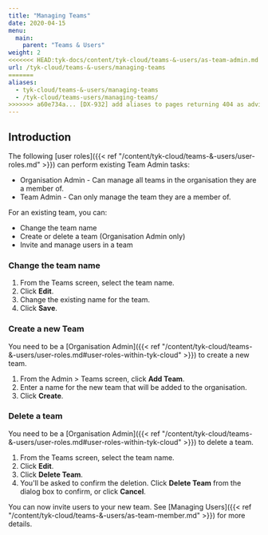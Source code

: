 ```yaml
---
title: "Managing Teams"
date: 2020-04-15
menu:
  main:
    parent: "Teams & Users"
weight: 2
<<<<<<< HEAD:tyk-docs/content/tyk-cloud/teams-&-users/as-team-admin.md
url: /tyk-cloud/teams-&-users/managing-teams
=======
aliases:
  - tyk-cloud/teams-&-users/managing-teams
  - /tyk-cloud/teams-users/managing-teams/
>>>>>>> a60e734a... [DX-932] add aliases to pages returning 404 as advised by nik (#3843):tyk-docs/content/tyk-cloud/teams-&-users/managing-teams.md
---
```


## Introduction

The following [user roles]({{< ref "/content/tyk-cloud/teams-&-users/user-roles.md" >}}) can perform existing Team Admin tasks:

* Organisation Admin - Can manage all teams in the organisation they are a member of.
* Team Admin - Can only manage the team they are a member of.

For an existing team, you can:

* Change the team name
* Create or delete a team (Organisation Admin only)
* Invite and manage users in a team
  
### Change the team name

1. From the Teams screen, select the team name.
2. Click **Edit**.
3. Change the existing name for the team.
4. Click **Save**.

### Create a new Team

You need to be a [Organisation Admin]({{< ref "/content/tyk-cloud/teams-&-users/user-roles.md#user-roles-within-tyk-cloud" >}}) to create a new team.

1. From the Admin > Teams screen, click **Add Team**.
2. Enter a name for the new team that will be added to the organisation.
3. Click **Create**.

### Delete a team 

You need to be a [Organisation Admin]({{< ref "/content/tyk-cloud/teams-&-users/user-roles.md#user-roles-within-tyk-cloud" >}}) to delete a team.

1. From the Teams screen, select the team name.
2. Click **Edit**.
3. Click **Delete Team**.
4. You'll be asked to confirm the deletion. Click **Delete Team** from the dialog box to confirm, or click **Cancel**.

You can now invite users to your new team. See [Managing Users]({{< ref "/content/tyk-cloud/teams-&-users/as-team-member.md" >}}) for more details.
